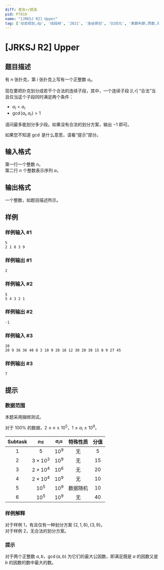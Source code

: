 ```yaml
---
diff: 普及+/提高
pid: P7810
name: "[JRKSJ R2] Upper"
tag: ['动态规划,dp', '线段树', '2021', '洛谷原创', 'O2优化', '素数判断,质数,筛法']
---
```

# [JRKSJ R2] Upper
## 题目描述

有 $n$ 张扑克，第 $i$ 张扑克上写有一个正整数 $a_i$。

现在要把扑克划分成若干个合法的连续子段，其中，一个连续子段 $[l,r]$ “合法”当且仅当这个子段同时满足两个条件： 

* $a_l< a_r$
* $\gcd(a_l,a_r)>1$ 

请问最多能划分多少段。如果没有合法的划分方案，输出 $-1$ 即可。

如果您不知道 $\gcd$ 是什么意思，请看“提示”部分。
## 输入格式

第一行一个整数 $n$。\
第二行 $n$ 个整数表示序列 $a$。
## 输出格式

一个整数，如题目描述所示。
## 样例

### 样例输入 #1
```
5
2 1 8 3 9
```
### 样例输出 #1
```
2
```
### 样例输入 #2
```
5
5 4 3 2 1
```
### 样例输出 #2
```
-1
```
### 样例输入 #3
```
20
20 9 36 36 40 8 3 10 9 20 18 12 30 20 30 15 8 9 27 45
```
### 样例输出 #3
```
7
```
## 提示

### 数据范围
本题采用捆绑测试。

对于 $100\%$ 的数据，$2\le n\le 10^5$，$1\le a_i\le 10^9$。

| $\text{Subtask}$ | $n\le$ | $a_i\le$ | 特殊性质 | 分值 |
| :----------: | :----------: | :----------: | :----------: | :----------: |
| $1$ | $5$ | $10^9$ | 无 | $5$ |
| $2$ | $3\times10^3$ | $10^9$ | 无 | $15$ |
| $3$ | $2\times10^4$ | $10^6$ | 无 | $20$ |
| $4$ | $2\times 10^4$ | $10^9$ | 无 | $10$ |
| $5$ | $10^5$ | $10^9$ | 数据随机 | $10$ |
| $6$ | $10^5$ | $10^9$ | 无 | $40$ |

### 样例解释
对于样例 $1$，有且仅有一种划分方案 $\{2,1,8\},\{3,9\}$。\
对于样例 $2$，无合法的划分方案。

### 提示
对于两个正整数 $a,b$，$\gcd(a,b)$ 为它们的最大公因数，即满足既是 $a$ 的因数又是 $b$ 的因数的数中最大的数。
